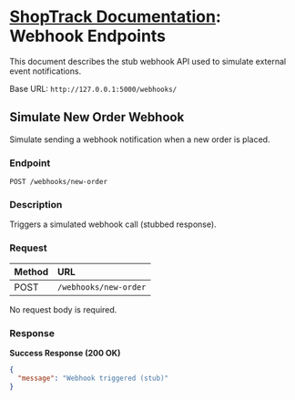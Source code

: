 # [ShopTrack Documentation](../index.md): Webhook Endpoints

This document describes the stub webhook API used to simulate external event notifications.

Base URL: `http://127.0.0.1:5000/webhooks/`

## Simulate New Order Webhook

Simulate sending a webhook notification when a new order is placed.

### Endpoint

```
POST /webhooks/new-order
```

### Description

Triggers a simulated webhook call (stubbed response).

### Request

| Method | URL |
|:---|:---|
| POST | `/webhooks/new-order` |

No request body is required.

### Response

**Success Response (200 OK)**

```json
{
  "message": "Webhook triggered (stub)"
}
```
